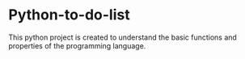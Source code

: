 # Python-to-do-list
This python project is created to understand the basic functions and properties of the programming language.

